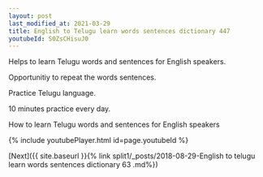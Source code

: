 ```yaml
---
layout: post
last_modified_at: 2021-03-29
title: English to Telugu learn words sentences dictionary 447 
youtubeId: S0ZsCHisuJ0
---
```

 
 
Helps to learn Telugu words and sentences for English speakers.

Opportunitiy to repeat the words sentences. 

Practice Telugu language. 
 
10 minutes practice every day. 
 
How to learn Telugu words and sentences for English speakers 
 
{% include youtubePlayer.html id=page.youtubeId %}
 
 
[Next]({{ site.baseurl }}{% link  split1/_posts/2018-08-29-English to telugu learn words sentences dictionary 63 .md%})
 
